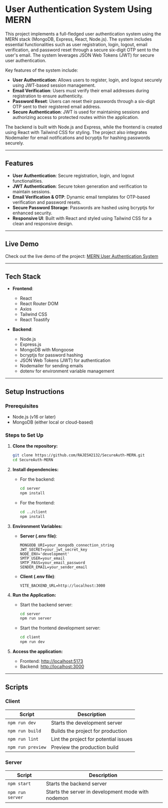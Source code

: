 # User Authentication System Using MERN

This project implements a full-fledged user authentication system using the MERN stack (MongoDB, Express, React, Node.js). The system includes essential functionalities such as user registration, login, logout, email verification, and password reset through a secure six-digit OTP sent to the user's email. The system leverages JSON Web Tokens (JWT) for secure user authentication.

Key features of the system include:

- **User Authentication**: Allows users to register, login, and logout securely using JWT-based session management.
- **Email Verification**: Users must verify their email addresses during registration to ensure authenticity.
- **Password Reset**: Users can reset their passwords through a six-digit OTP sent to their registered email address.
- **Secure Authentication**: JWT is used for maintaining sessions and authorizing access to protected routes within the application.

The backend is built with Node.js and Express, while the frontend is created using React with Tailwind CSS for styling. The project also integrates Nodemailer for email notifications and bcryptjs for hashing passwords securely.

---

## Features

- **User Authentication**: Secure registration, login, and logout functionalities.
- **JWT Authentication**: Secure token generation and verification to maintain sessions.
- **Email Verification & OTP**: Dynamic email templates for OTP-based verification and password resets.
- **Secure Password Storage**: Passwords are hashed using bcryptjs for enhanced security.
- **Responsive UI**: Built with React and styled using Tailwind CSS for a clean and responsive design.

---

## Live Demo

Check out the live demo of the project: [MERN User Authentication System](https://mern-authentication-project.netlify.app/)

---

## Tech Stack

- **Frontend**:

  - React
  - React Router DOM
  - Axios
  - Tailwind CSS
  - React Toastify

- **Backend**:
  - Node.js
  - Express.js
  - MongoDB with Mongoose
  - bcryptjs for password hashing
  - JSON Web Tokens (JWT) for authentication
  - Nodemailer for sending emails
  - dotenv for environment variable management

---

## Setup Instructions

### Prerequisites

- Node.js (v16 or later)
- MongoDB (either local or cloud-based)

### Steps to Set Up

1. **Clone the repository:**

   ```bash
   git clone https://github.com/RAJESH2132/SecureAuth-MERN.git
   cd SecureAuth-MERN
   ```

2. **Install dependencies:**

   - For the backend:

     ```bash
     cd server
     npm install
     ```

   - For the frontend:
     ```bash
     cd ../client
     npm install
     ```

3. **Environment Variables:**

   - **Server (.env file)**:

     ```env
     MONGODB_URI=your_mongodb_connection_string
     JWT_SECRET=your_jwt_secret_key
     NODE_ENV='development'
     SMTP_USER=your_email
     SMTP_PASS=your_email_password
     SENDER_EMAIL=your_sender_email
     ```

   - **Client (.env file)**:
     ```env
     VITE_BACKEND_URL=http://localhost:3000
     ```

4. **Run the Application:**

   - Start the backend server:

     ```bash
     cd server
     npm run server
     ```

   - Start the frontend development server:
     ```bash
     cd client
     npm run dev
     ```

5. **Access the application:**
   - Frontend: [http://localhost:5173](http://localhost:5173)
   - Backend: [http://localhost:3000](http://localhost:3000)

---

## Scripts

### Client

| Script            | Description                           |
| ----------------- | ------------------------------------- |
| `npm run dev`     | Starts the development server         |
| `npm run build`   | Builds the project for production     |
| `npm run lint`    | Lint the project for potential issues |
| `npm run preview` | Preview the production build          |

### Server

| Script           | Description                                        |
| ---------------- | -------------------------------------------------- |
| `npm start`      | Starts the backend server                          |
| `npm run server` | Starts the server in development mode with nodemon |
